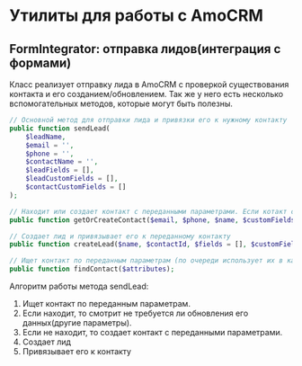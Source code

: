 # Утилиты для работы с AmoCRM

## FormIntegrator: отправка лидов(интеграция c формами)

Класс реализует отправку лида в AmoCRM с проверкой существования контакта и его созданием/обновлением. Так же у него есть
несколько вспомогательных методов, которые могут быть полезны.

```php
// Основной метод для отправки лида и привязки его к нужному контакту
public function sendLead(
	$leadName, 
	$email = '', 
	$phone = '', 
	$contactName = '', 
	$leadFields = [], 
	$leadCustomFields = [], 
	$contactCustomFields = []
);

// Находит или создает контакт с переданными параметрами. Если котакт существует, то обновляет его данные при необходимости
public function getOrCreateContact($email, $phone, $name, $customFields = []);

// Создает лид и привязывает его к переданному контакту
public function createLead($name, $contactId, $fields = [], $customFields = []);

// Ищет контакт по переданным параметрам (по очереди использует их в качестве параметра `query` до первого найденного элемента)
public function findContact($attributes);
```

Алгоритм работы метода sendLead:

1. Ищет контакт по переданным параметрам.
2. Если находит, то смотрит не требуется ли обновления его данных(другие параметры).
3. Если не находит, то создает контакт с переданными параметрами.
4. Создает лид
5. Привязывает его к контакту